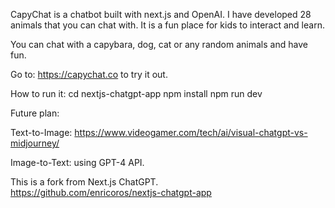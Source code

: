 CapyChat is a chatbot built with next.js and OpenAI. I have developed 28 animals that you can chat with.  It is a fun place for kids to interact and learn.  

You can chat with a capybara, dog, cat or any random animals and have fun. 

Go to: https://capychat.co to try it out. 


How to run it: 
cd nextjs-chatgpt-app
npm install
npm run dev


Future plan:

Text-to-Image: 
https://www.videogamer.com/tech/ai/visual-chatgpt-vs-midjourney/

Image-to-Text: 
using GPT-4 API. 


This is a fork from Next.js ChatGPT.  
https://github.com/enricoros/nextjs-chatgpt-app

